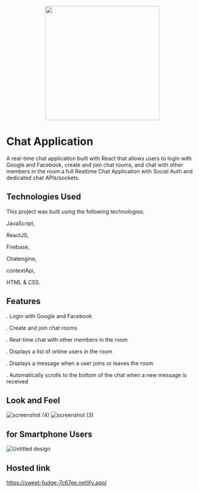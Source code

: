 <p align="center">
  <img src="https://user-images.githubusercontent.com/115978151/230763000-c79535b0-6edf-43e1-ad90-09d07ae9372d.png" width="300">
</p>

# Chat Application
A real-time chat application built with React that allows users to login with Google and Facebook, create and join chat rooms, and chat with other members in the room.a full Realtime Chat Application with Social Auth and dedicated chat APIs/sockets.

## Technologies Used

This project was built using the following
technologies:

JavaScript,

ReactJS,

Firebase,

Chatengine,

contextApi,

HTML & CSS.

## Features

. Login with Google and Facebook

. Create and join chat rooms

. Real-time chat with other members in the room

. Displays a list of online users in the room

. Displays a message when a user joins or leaves the room

. Automatically scrolls to the bottom of the chat when a new message is received

## Look and Feel
![screenshot (4)](https://user-images.githubusercontent.com/115978151/230762487-b5a4f835-59b4-4d66-b2a2-cba5014eaa05.png)
![screenshot (3)](https://user-images.githubusercontent.com/115978151/230762495-3acfd090-ef64-4834-8fa6-5b8502580d04.png)

## for Smartphone Users
![Untitled design](https://user-images.githubusercontent.com/115978151/230762953-d91dc820-739a-4e31-9dfb-e2bd89bcacdc.png)


## Hosted link

https://sweet-fudge-7c67ee.netlify.app/
